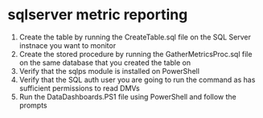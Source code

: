 # sqlserver metric reporting
1. Create the table by running the CreateTable.sql file on the SQL Server instnace you want to monitor
2. Create the stored procedure by running the GatherMetricsProc.sql file on the same database that you created the table on
3. Verify that the sqlps module is installed on PowerShell
4. Verify that the SQL auth user you are going to run the command as has sufficient permissions to read DMVs
5. Run the DataDashboards.PS1 file using PowerShell and follow the prompts

